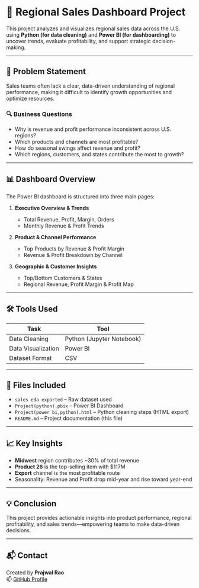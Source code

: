 # 🧠 Regional Sales Dashboard Project

This project analyzes and visualizes regional sales data across the U.S. using **Python (for data cleaning)** and **Power BI (for dashboarding)** to uncover trends, evaluate profitability, and support strategic decision-making.

---

## 🧩 Problem Statement

Sales teams often lack a clear, data-driven understanding of regional performance, making it difficult to identify growth opportunities and optimize resources.

### 🔍 Business Questions
- Why is revenue and profit performance inconsistent across U.S. regions?
- Which products and channels are most profitable?
- How do seasonal swings affect revenue and profit?
- Which regions, customers, and states contribute the most to growth?

---

## 📊 Dashboard Overview

The Power BI dashboard is structured into three main pages:

1. **Executive Overview & Trends**
   - Total Revenue, Profit, Margin, Orders
   - Monthly Revenue & Profit Trends

2. **Product & Channel Performance**
   - Top Products by Revenue & Profit Margin
   - Revenue & Profit Breakdown by Channel

3. **Geographic & Customer Insights**
   - Top/Bottom Customers & States
   - Regional Revenue, Profit Margin & Profit Map

---

## 🛠️ Tools Used

| Task                | Tool             |
|---------------------|------------------|
| Data Cleaning       | Python (Jupyter Notebook) |
| Data Visualization  | Power BI         |
| Dataset Format      | CSV              |

---

## 📁 Files Included

- `sales eda exported` – Raw dataset used
- `Project(python).pbix` – Power BI Dashboard
- `Project(power bi,python).html` – Python cleaning steps (HTML export)
- `README.md` – Project documentation (this file)

---

## 📈 Key Insights

- **Midwest** region contributes ~30% of total revenue
- **Product 26** is the top-selling item with $117M
- **Export** channel is the most profitable route
- Seasonality: Revenue and Profit drop mid-year and rise toward year-end

---

## 💡 Conclusion

This project provides actionable insights into product performance, regional profitability, and sales trends—empowering teams to make data-driven decisions.

---

## 📬 Contact

Created by **Prajwal Rao**  
📫 [GitHub Profile](https://github.com/Raoprajwal)
